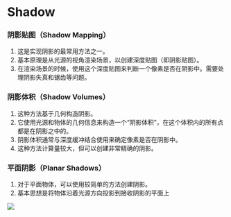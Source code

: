 # Shadow

### 阴影贴图（Shadow Mapping）

1. 这是实现阴影的最常用方法之一。
2. 基本原理是从光源的视角渲染场景，以创建深度贴图（即阴影贴图）。
3. 在渲染场景的时候，使用这个深度贴图来判断一个像素是否在阴影中。需要处理阴影失真和锯齿等问题。

### 阴影体积（Shadow Volumes）

1. 这种方法基于几何构造阴影。
2. 它使用光源和物体的几何信息来构造一个“阴影体积”，在这个体积内的所有点都是在阴影之中的。
3. 阴影体积通常与深度缓冲结合使用来确定像素是否在阴影中。
4. 这种方法计算量较大，但可以创建非常精确的阴影。

### 平面阴影（Planar Shadows）
1. 对于平面物体，可以使用较简单的方法创建阴影。
2. 基本思想是将物体沿着光源方向投影到接收阴影的平面上

<img src="../photo/Shadow1.png">
